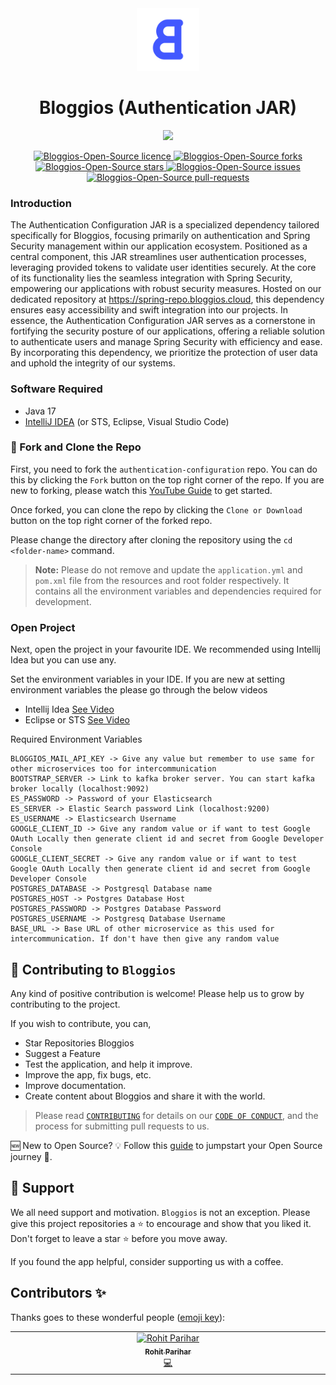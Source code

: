 <div align="center">
<img src="bg-accent_rounded.png" height="100" />
</div>

<h1 align="center">Bloggios (Authentication JAR)</h1>

<div align="center">
<img src="https://img.shields.io/badge/all_contributors-1-orange.svg?style=flat-square" />
</div>

<p align="center">
  <a href="https://github.com/Bloggios-Open-Source/user-service/LICENSE" target="blank">
<img src="https://img.shields.io/github/license/Bloggios-Open-Source/user-service?style=flat-square" alt="Bloggios-Open-Source licence" />
</a>
<a href="https://github.com/Bloggios-Open-Source/user-service/fork" target="blank">
<img src="https://img.shields.io/github/forks/Bloggios-Open-Source/user-service?style=flat-square" alt="Bloggios-Open-Source forks"/>
</a>
<a href="https://github.com/Bloggios-Open-Source/user-service/stargazers" target="blank">
<img src="https://img.shields.io/github/stars/Bloggios-Open-Source/user-service?style=flat-square" alt="Bloggios-Open-Source stars"/>
</a>
<a href="https://github.com/Bloggios-Open-Source/user-service/issues" target="blank">
<img src="https://img.shields.io/github/issues/Bloggios-Open-Source/user-service?style=flat-square" alt="Bloggios-Open-Source issues"/>
</a>
<a href="https://github.com/Bloggios-Open-Source/user-service/pulls" target="blank">
<img src="https://img.shields.io/github/issues-pr/Bloggios-Open-Source/user-service?style=flat-square" alt="Bloggios-Open-Source pull-requests"/>
</a>
</p>

### Introduction

The Authentication Configuration JAR is a specialized dependency tailored specifically for Bloggios, focusing primarily
on authentication and Spring Security management within our application ecosystem. Positioned as a central component,
this JAR streamlines user authentication processes, leveraging provided tokens to validate user identities securely.
At the core of its functionality lies the seamless integration with Spring Security, empowering our applications with
robust security measures. Hosted on our dedicated repository at https://spring-repo.bloggios.cloud, this dependency
ensures easy accessibility and swift integration into our projects.
In essence, the Authentication Configuration JAR serves as a cornerstone in fortifying the security posture of our
applications, offering a reliable solution to authenticate users and manage Spring Security with efficiency and ease. By
incorporating this dependency, we prioritize the protection of user data and uphold the integrity of our systems.

### Software Required

- Java 17
- [IntelliJ IDEA](https://www.jetbrains.com/idea/) (or STS, Eclipse, Visual Studio Code)

### 🍴 Fork and Clone the Repo

First, you need to fork the `authentication-configuration` repo. You can do this by clicking the `Fork` button on the top right corner
of the repo. If you are new to forking, please watch this [YouTube Guide](https://www.youtube.com/watch?v=h8suY-Osn8Q)
to get started.

Once forked, you can clone the repo by clicking the `Clone or Download` button on the top right corner of the forked
repo.

Please change the directory after cloning the repository using the `cd <folder-name>` command.

> **Note:** Please do not remove and update the `application.yml` and `pom.xml` file from the resources and root folder
> respectively. It contains all the environment variables and dependencies required for development.

### Open Project

Next, open the project in your favourite IDE. We recommended using Intellij Idea but you can use any.

Set the environment variables in your IDE. If you are new at setting environment variables the please go through the
below videos

- Intellij Idea [See Video](https://www.youtube.com/watch?v=jNOh4jQJG2U)
- Eclipse or STS [See Video](https://www.youtube.com/watch?v=ypvGDkbp8Ac)

Required Environment Variables

```
BLOGGIOS_MAIL_API_KEY -> Give any value but remember to use same for other microservices too for intercommunication
BOOTSTRAP_SERVER -> Link to kafka broker server. You can start kafka broker locally (localhost:9092)
ES_PASSWORD -> Password of your Elasticsearch
ES_SERVER -> Elastic Search password Link (localhost:9200)
ES_USERNAME -> Elasticsearch Username
GOOGLE_CLIENT_ID -> Give any random value or if want to test Google OAuth Locally then generate client id and secret from Google Developer Console
GOOGLE_CLIENT_SECRET -> Give any random value or if want to test Google OAuth Locally then generate client id and secret from Google Developer Console
POSTGRES_DATABASE -> Postgresql Database name
POSTGRES_HOST -> Postgres Database Host
POSTGRES_PASSWORD -> Postgres Database Password
POSTGRES_USERNAME -> Postgresq Database Username
BASE_URL -> Base URL of other microservice as this used for intercommunication. If don't have then give any random value
```

## 🤝 Contributing to `Bloggios`

Any kind of positive contribution is welcome! Please help us to grow by contributing to the project.

If you wish to contribute, you can,

- Star Repositories Bloggios
- Suggest a Feature
- Test the application, and help it improve.
- Improve the app, fix bugs, etc.
- Improve documentation.
- Create content about Bloggios and share it with the world.

> Please read [`CONTRIBUTING`](CONTRIBUTING.md) for details on our [`CODE OF CONDUCT`](CODE_OF_CONDUCT.md), and the
> process for submitting pull requests to us.

🆕 New to Open Source? 💡 Follow this [guide](https://opensource.guide/how-to-contribute/) to jumpstart your Open Source
journey 🚀.

## 🙏 Support

We all need support and motivation. `Bloggios` is not an exception. Please give this project repositories a ⭐️ to
encourage and show that you liked it. Don't forget to leave a star ⭐️ before you move away.

If you found the app helpful, consider supporting us with a coffee.

## Contributors ✨

Thanks goes to these wonderful people ([emoji key](https://allcontributors.org/docs/en/emoji-key)):

<!-- ALL-CONTRIBUTORS-LIST:START - Do not remove or modify this section -->
<!-- prettier-ignore-start -->
<!-- markdownlint-disable -->
<table>
  <tbody>
    <tr>
      <td align="center" valign="top" width="14.28%"><a href="https://github.com/rohit-zip"><img src="https://avatars.githubusercontent.com/u/75197401?v=4" width="100px;" alt="Rohit Parihar"/><br /><sub><b>Rohit Parihar</b></sub></a><br /><a href="https://github.com/rohit-zip" title="Code">💻</a></td>
    </tr>
  </tbody>
</table>